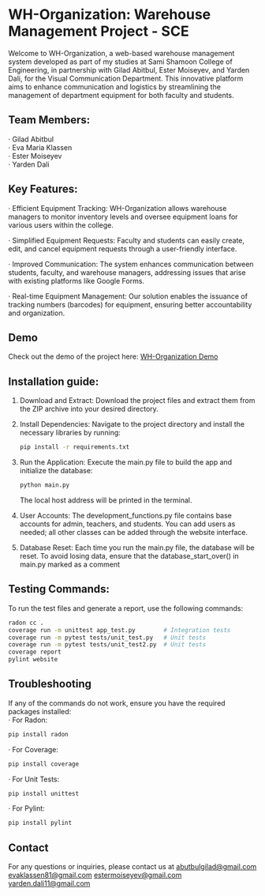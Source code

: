 # WH-Organization: Warehouse Management Project - SCE
Welcome to WH-Organization, a web-based warehouse management system developed as part of my studies at Sami Shamoon College of Engineering, in partnership with Gilad Abitbul, Ester Moiseyev, and Yarden Dali, for the Visual Communication Department. This innovative platform aims to enhance communication and logistics by streamlining the management of department equipment for both faculty and students.

## Team Members:
  &middot; Gilad Abitbul<br/>
  &middot; Eva Maria Klassen<br/>
  &middot; Ester Moiseyev<br/>
  &middot; Yarden Dali

## Key Features:
&middot; Efficient Equipment Tracking: WH-Organization allows warehouse managers to monitor inventory levels and oversee equipment loans for various users within the college.

&middot; Simplified Equipment Requests: Faculty and students can easily create, edit, and cancel equipment requests through a user-friendly interface.

&middot; Improved Communication: The system enhances communication between students, faculty, and warehouse managers, addressing issues that arise with existing platforms like Google Forms.

&middot; Real-time Equipment Management: Our solution enables the issuance of tracking numbers (barcodes) for equipment, ensuring better accountability and organization.

## Demo

Check out the demo of the project here: [WH-Organization Demo](https://youtu.be/otuYlS4nnZE)

## Installation guide:
1. Download and Extract: Download the project files and extract them from the ZIP archive into your desired directory.
   
2. Install Dependencies: Navigate to the project directory and install the necessary libraries by running:
   ```bash
   pip install -r requirements.txt
   ```
   
3. Run the Application: Execute the main.py file to build the app and initialize the database:
   ```bash
   python main.py
   ```
   The local host address will be printed in the terminal.
   
4. User Accounts: The development_functions.py file contains base accounts for admin, teachers, and students. You can add users as needed; all other classes can be added through the website interface.
5. Database Reset: Each time you run the main.py file, the database will be reset. To avoid losing data, ensure that the database_start_over() in main.py marked as a comment

## Testing Commands:
To run the test files and generate a report, use the following commands:
  ```bash
  radon cc .
  coverage run -m unittest app_test.py        # Integration tests
  coverage run -m pytest tests/unit_test.py   # Unit tests
  coverage run -m pytest tests/unit_test2.py  # Unit tests
  coverage report
  pylint website
  ```

## Troubleshooting
If any of the commands do not work, ensure you have the required packages installed:
<br/>
&middot; For Radon:
  ```bash
  pip install radon
  ```
&middot; For Coverage:
  ```bash
  pip install coverage
  ```
&middot; For Unit Tests:
  ```bash
  pip install unittest
  ```
&middot; For Pylint:
  ```bash
  pip install pylint
  ```

## Contact
For any questions or inquiries, please contact us at 
abutbulgilad@gmail.com
evaklassen81@gmail.com
estermoiseyev@gmail.com
yarden.dali11@gmail.com

